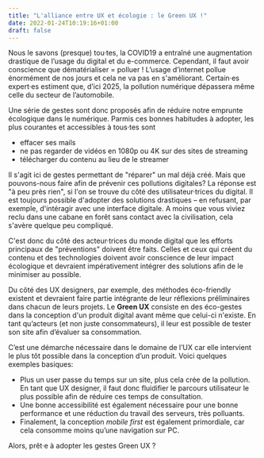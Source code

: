 ```yaml
---
title: "L'alliance entre UX et écologie : le Green UX !"
date: 2022-01-24T10:19:16+01:00
draft: false
---
```


Nous le savons  (presque) tou·tes, la COVID19 a entraîné une augmentation drastique de l’usage du digital et du e-commerce. Cependant, il faut avoir conscience que dématérialiser = polluer ! L’usage d’internet pollue énormément de nos jours et cela ne va pas en s'améliorant. Certain·es expert·es estiment que, d’ici 2025, la pollution numérique dépassera même celle du secteur de l’automobile. 

Une série de gestes sont donc proposés afin de réduire notre emprunte écologique dans le numérique. Parmis ces bonnes habitudes à adopter, les plus courantes et accessibles à tous·tes sont

- effacer ses mails
- ne pas regarder de vidéos en 1080p ou 4K sur des sites de streaming
- télécharger du contenu au lieu de le streamer

Il s'agit ici de gestes permettant de "réparer" un mal déjà créé. Mais que pouvons-nous faire afin de prévenir ces pollutions digitales? La réponse est "à peu près rien", si l'on se trouve du côté des utilisateur·trices du digital. Il est toujours possible d'adopter des solutions drastiques – en refusant, par exemple, d'intéragir avec une interface digitale. A moins que vous viviez reclu dans une cabane en forêt sans contact avec la civilisation, cela s'avère quelque peu compliqué.

C'est donc du côté des acteur·trices du monde digital que les efforts principaux de "préventions" doivent être faits. Celles et ceux qui créent du contenu et des technologies doivent avoir conscience de leur impact écologique et devraient impérativement intégrer des solutions afin de  le minimiser au possible.

Du côté des UX designers, par exemple, des méthodes éco-friendly existent et devraient faire partie intégrante de leur réflexions préliminaires dans chacun de leurs projets. Le **Green UX** consiste en des éco-gestes dans la conception d'un produit digital avant même que celui-ci n'existe. En tant qu’acteurs (et non juste consommateurs), il leur est possible de tester son site afin d’évaluer sa consommation.

C’est une démarche nécessaire dans le domaine de l’UX car elle intervient le plus tôt possible dans la conception d’un produit. Voici quelques exemples basiques:

- Plus un user passe du temps sur un site, plus cela crée de la pollution. En tant que UX designer, il faut donc fluidifier le parcours utilisateur le plus possible afin de réduire ces temps de consultation.
- Une bonne accessibilité est également nécessaire pour une bonne performance et une réduction du travail des serveurs, très polluants.
- Finalement, la conception *mobile first* est également primordiale, car cela consomme moins qu’une navigation sur PC.

Alors, prêt·e à adopter les gestes Green UX ?